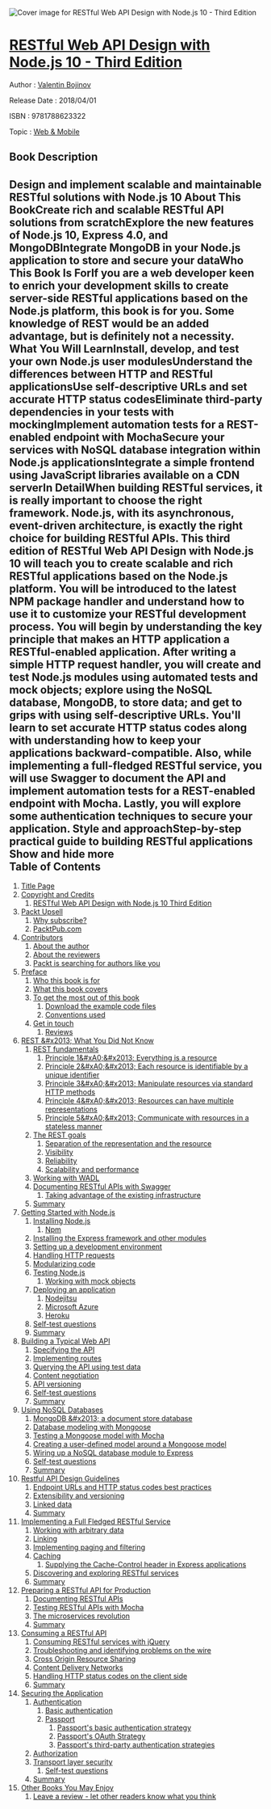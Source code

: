 ![Cover image for RESTful Web API Design with Node.js 10 - Third Edition](https://imgdetail.ebookreading.net/cover/cover/web_mobile/EB9781788623322.jpg)

[RESTful Web API Design with Node.js 10 - Third Edition](https://ebookreading.net/view/book/RESTful+Web+API+Design+with+Node.js+10+-+Third+Edition-EB9781788623322_1.html "RESTful Web API Design with Node.js 10 - Third Edition")
====================================================================================================================

Author : [Valentin Bojinov](https://ebookreading.net/search/author/Valentin+Bojinov)

Release Date : 2018/04/01

ISBN : 9781788623322

Topic : [Web & Mobile](https://ebookreading.net/search/category/web-mobile)

Book Description
-----------------

 Design and implement scalable and maintainable RESTful solutions with Node.js 10
About This BookCreate rich and scalable RESTful API solutions from scratchExplore the new features of Node.js 10, Express 4.0, and MongoDBIntegrate MongoDB in your Node.js application to store and secure your dataWho This Book Is ForIf you are a web developer keen to enrich your development skills to create server-side RESTful applications based on the Node.js platform, this book is for you. Some knowledge of REST would be an added advantage, but is definitely not a necessity.
What You Will LearnInstall, develop, and test your own Node.js user modulesUnderstand the differences between HTTP and RESTful applicationsUse self-descriptive URLs and set accurate HTTP status codesEliminate third-party dependencies in your tests with mockingImplement automation tests for a REST-enabled endpoint with MochaSecure your services with NoSQL database integration within Node.js applicationsIntegrate a simple frontend using JavaScript libraries available on a CDN serverIn DetailWhen building RESTful services, it is really important to choose the right framework. Node.js, with its asynchronous, event-driven architecture, is exactly the right choice for building RESTful APIs.
This third edition of RESTful Web API Design with Node.js 10 will teach you to create scalable and rich RESTful applications based on the Node.js platform. You will be introduced to the latest NPM package handler and understand how to use it to customize your RESTful development process. You will begin by understanding the key principle that makes an HTTP application a RESTful-enabled application. After writing a simple HTTP request handler, you will create and test Node.js modules using automated tests and mock objects; explore using the NoSQL database, MongoDB, to store data; and get to grips with using self-descriptive URLs. You'll learn to set accurate HTTP status codes along with understanding how to keep your applications backward-compatible. Also, while implementing a full-fledged RESTful service, you will use Swagger to document the API and implement automation tests for a REST-enabled endpoint with Mocha. Lastly, you will explore some authentication techniques to secure your application.
Style and approachStep-by-step practical guide to building RESTful applications
        Show and hide more                
Table of Contents
-----------------

1. [Title Page](https://ebookreading.net/view/book/RESTful+Web+API+Design+with+Node.js+10+-+Third+Edition-EB9781788623322_2.html)
1. [Copyright and Credits](https://ebookreading.net/view/book/RESTful+Web+API+Design+with+Node.js+10+-+Third+Edition-EB9781788623322_3.html)
    1. [RESTful Web API Design with Node.js 10 Third Edition](https://ebookreading.net/view/book/RESTful+Web+API+Design+with+Node.js+10+-+Third+Edition-EB9781788623322_4.html)
1. [Packt Upsell](https://ebookreading.net/view/book/RESTful+Web+API+Design+with+Node.js+10+-+Third+Edition-EB9781788623322_5.html)
    1. [Why subscribe?](https://ebookreading.net/view/book/RESTful+Web+API+Design+with+Node.js+10+-+Third+Edition-EB9781788623322_6.html)
    1. [PacktPub.com](https://ebookreading.net/view/book/RESTful+Web+API+Design+with+Node.js+10+-+Third+Edition-EB9781788623322_7.html)
1. [Contributors](https://ebookreading.net/view/book/RESTful+Web+API+Design+with+Node.js+10+-+Third+Edition-EB9781788623322_8.html)
    1. [About the author](https://ebookreading.net/view/book/RESTful+Web+API+Design+with+Node.js+10+-+Third+Edition-EB9781788623322_9.html)
    1. [About the reviewers](https://ebookreading.net/view/book/RESTful+Web+API+Design+with+Node.js+10+-+Third+Edition-EB9781788623322_10.html)
    1. [Packt is searching for authors like you](https://ebookreading.net/view/book/RESTful+Web+API+Design+with+Node.js+10+-+Third+Edition-EB9781788623322_11.html)
1. [Preface](https://ebookreading.net/view/book/RESTful+Web+API+Design+with+Node.js+10+-+Third+Edition-EB9781788623322_13.html)
    1. [Who this book is for](https://ebookreading.net/view/book/RESTful+Web+API+Design+with+Node.js+10+-+Third+Edition-EB9781788623322_14.html)
    1. [What this book covers](https://ebookreading.net/view/book/RESTful+Web+API+Design+with+Node.js+10+-+Third+Edition-EB9781788623322_15.html)
    1. [To get the most out of this book](https://ebookreading.net/view/book/RESTful+Web+API+Design+with+Node.js+10+-+Third+Edition-EB9781788623322_16.html)
        1. [Download the example code files](https://ebookreading.net/view/book/RESTful+Web+API+Design+with+Node.js+10+-+Third+Edition-EB9781788623322_17.html)
        1. [Conventions used](https://ebookreading.net/view/book/RESTful+Web+API+Design+with+Node.js+10+-+Third+Edition-EB9781788623322_18.html)
    1. [Get in touch](https://ebookreading.net/view/book/RESTful+Web+API+Design+with+Node.js+10+-+Third+Edition-EB9781788623322_19.html)
        1. [Reviews](https://ebookreading.net/view/book/RESTful+Web+API+Design+with+Node.js+10+-+Third+Edition-EB9781788623322_20.html)
1. [REST &amp;#x2013; What You Did Not Know](https://ebookreading.net/view/book/RESTful+Web+API+Design+with+Node.js+10+-+Third+Edition-EB9781788623322_21.html)
    1. [REST fundamentals](https://ebookreading.net/view/book/RESTful+Web+API+Design+with+Node.js+10+-+Third+Edition-EB9781788623322_22.html)
        1. [Principle 1&amp;#xA0;&amp;#x2013; Everything is a resource](https://ebookreading.net/view/book/RESTful+Web+API+Design+with+Node.js+10+-+Third+Edition-EB9781788623322_23.html)
        1. [Principle 2&amp;#xA0;&amp;#x2013; Each resource is identifiable by a unique identifier](https://ebookreading.net/view/book/RESTful+Web+API+Design+with+Node.js+10+-+Third+Edition-EB9781788623322_24.html)
        1. [Principle 3&amp;#xA0;&amp;#x2013; Manipulate resources via standard HTTP methods](https://ebookreading.net/view/book/RESTful+Web+API+Design+with+Node.js+10+-+Third+Edition-EB9781788623322_25.html)
        1. [Principle 4&amp;#xA0;&amp;#x2013; Resources can have multiple representations](https://ebookreading.net/view/book/RESTful+Web+API+Design+with+Node.js+10+-+Third+Edition-EB9781788623322_26.html)
        1. [Principle 5&amp;#xA0;&amp;#x2013; Communicate with resources in a stateless manner](https://ebookreading.net/view/book/RESTful+Web+API+Design+with+Node.js+10+-+Third+Edition-EB9781788623322_27.html)
    1. [The REST goals](https://ebookreading.net/view/book/RESTful+Web+API+Design+with+Node.js+10+-+Third+Edition-EB9781788623322_28.html)
        1. [Separation of the representation and the resource](https://ebookreading.net/view/book/RESTful+Web+API+Design+with+Node.js+10+-+Third+Edition-EB9781788623322_29.html)
        1. [Visibility](https://ebookreading.net/view/book/RESTful+Web+API+Design+with+Node.js+10+-+Third+Edition-EB9781788623322_30.html)
        1. [Reliability](https://ebookreading.net/view/book/RESTful+Web+API+Design+with+Node.js+10+-+Third+Edition-EB9781788623322_31.html)
        1. [Scalability and performance](https://ebookreading.net/view/book/RESTful+Web+API+Design+with+Node.js+10+-+Third+Edition-EB9781788623322_32.html)
    1. [Working with WADL](https://ebookreading.net/view/book/RESTful+Web+API+Design+with+Node.js+10+-+Third+Edition-EB9781788623322_33.html)
    1. [Documenting RESTful APIs with Swagger](https://ebookreading.net/view/book/RESTful+Web+API+Design+with+Node.js+10+-+Third+Edition-EB9781788623322_34.html)
        1. [Taking advantage of the existing infrastructure](https://ebookreading.net/view/book/RESTful+Web+API+Design+with+Node.js+10+-+Third+Edition-EB9781788623322_35.html)
    1. [Summary](https://ebookreading.net/view/book/RESTful+Web+API+Design+with+Node.js+10+-+Third+Edition-EB9781788623322_36.html)
1. [Getting Started with Node.js](https://ebookreading.net/view/book/RESTful+Web+API+Design+with+Node.js+10+-+Third+Edition-EB9781788623322_37.html)
    1. [Installing Node.js](https://ebookreading.net/view/book/RESTful+Web+API+Design+with+Node.js+10+-+Third+Edition-EB9781788623322_38.html)
        1. [Npm](https://ebookreading.net/view/book/RESTful+Web+API+Design+with+Node.js+10+-+Third+Edition-EB9781788623322_39.html)
    1. [Installing the Express framework and other modules](https://ebookreading.net/view/book/RESTful+Web+API+Design+with+Node.js+10+-+Third+Edition-EB9781788623322_40.html)
    1. [Setting up a development environment](https://ebookreading.net/view/book/RESTful+Web+API+Design+with+Node.js+10+-+Third+Edition-EB9781788623322_41.html)
    1. [Handling HTTP requests](https://ebookreading.net/view/book/RESTful+Web+API+Design+with+Node.js+10+-+Third+Edition-EB9781788623322_42.html)
    1. [Modularizing code](https://ebookreading.net/view/book/RESTful+Web+API+Design+with+Node.js+10+-+Third+Edition-EB9781788623322_43.html)
    1. [Testing Node.js](https://ebookreading.net/view/book/RESTful+Web+API+Design+with+Node.js+10+-+Third+Edition-EB9781788623322_44.html)
        1. [Working with mock objects](https://ebookreading.net/view/book/RESTful+Web+API+Design+with+Node.js+10+-+Third+Edition-EB9781788623322_45.html)
    1. [Deploying an application](https://ebookreading.net/view/book/RESTful+Web+API+Design+with+Node.js+10+-+Third+Edition-EB9781788623322_46.html)
        1. [Nodejitsu](https://ebookreading.net/view/book/RESTful+Web+API+Design+with+Node.js+10+-+Third+Edition-EB9781788623322_47.html)
        1. [Microsoft Azure](https://ebookreading.net/view/book/RESTful+Web+API+Design+with+Node.js+10+-+Third+Edition-EB9781788623322_48.html)
        1. [Heroku](https://ebookreading.net/view/book/RESTful+Web+API+Design+with+Node.js+10+-+Third+Edition-EB9781788623322_49.html)
    1. [Self-test questions](https://ebookreading.net/view/book/RESTful+Web+API+Design+with+Node.js+10+-+Third+Edition-EB9781788623322_50.html)
    1. [Summary](https://ebookreading.net/view/book/RESTful+Web+API+Design+with+Node.js+10+-+Third+Edition-EB9781788623322_51.html)
1. [Building a Typical Web API](https://ebookreading.net/view/book/RESTful+Web+API+Design+with+Node.js+10+-+Third+Edition-EB9781788623322_52.html)
    1. [Specifying the API](https://ebookreading.net/view/book/RESTful+Web+API+Design+with+Node.js+10+-+Third+Edition-EB9781788623322_53.html)
    1. [Implementing routes](https://ebookreading.net/view/book/RESTful+Web+API+Design+with+Node.js+10+-+Third+Edition-EB9781788623322_54.html)
    1. [Querying the API using test data](https://ebookreading.net/view/book/RESTful+Web+API+Design+with+Node.js+10+-+Third+Edition-EB9781788623322_55.html)
    1. [Content negotiation](https://ebookreading.net/view/book/RESTful+Web+API+Design+with+Node.js+10+-+Third+Edition-EB9781788623322_56.html)
    1. [API versioning](https://ebookreading.net/view/book/RESTful+Web+API+Design+with+Node.js+10+-+Third+Edition-EB9781788623322_57.html)
    1. [Self-test questions](https://ebookreading.net/view/book/RESTful+Web+API+Design+with+Node.js+10+-+Third+Edition-EB9781788623322_58.html)
    1. [Summary](https://ebookreading.net/view/book/RESTful+Web+API+Design+with+Node.js+10+-+Third+Edition-EB9781788623322_59.html)
1. [Using NoSQL Databases](https://ebookreading.net/view/book/RESTful+Web+API+Design+with+Node.js+10+-+Third+Edition-EB9781788623322_60.html)
    1. [MongoDB &amp;#x2013; a document store database](https://ebookreading.net/view/book/RESTful+Web+API+Design+with+Node.js+10+-+Third+Edition-EB9781788623322_61.html)
    1. [Database modeling with Mongoose](https://ebookreading.net/view/book/RESTful+Web+API+Design+with+Node.js+10+-+Third+Edition-EB9781788623322_62.html)
    1. [Testing a Mongoose model with Mocha](https://ebookreading.net/view/book/RESTful+Web+API+Design+with+Node.js+10+-+Third+Edition-EB9781788623322_63.html)
    1. [Creating a user-defined model around a Mongoose model](https://ebookreading.net/view/book/RESTful+Web+API+Design+with+Node.js+10+-+Third+Edition-EB9781788623322_64.html)
    1. [Wiring up a NoSQL database module to Express](https://ebookreading.net/view/book/RESTful+Web+API+Design+with+Node.js+10+-+Third+Edition-EB9781788623322_65.html)
    1. [Self-test questions](https://ebookreading.net/view/book/RESTful+Web+API+Design+with+Node.js+10+-+Third+Edition-EB9781788623322_66.html)
    1. [Summary](https://ebookreading.net/view/book/RESTful+Web+API+Design+with+Node.js+10+-+Third+Edition-EB9781788623322_67.html)
1. [Restful API Design Guidelines](https://ebookreading.net/view/book/RESTful+Web+API+Design+with+Node.js+10+-+Third+Edition-EB9781788623322_68.html)
    1. [Endpoint URLs and HTTP status codes best practices](https://ebookreading.net/view/book/RESTful+Web+API+Design+with+Node.js+10+-+Third+Edition-EB9781788623322_69.html)
    1. [Extensibility and versioning](https://ebookreading.net/view/book/RESTful+Web+API+Design+with+Node.js+10+-+Third+Edition-EB9781788623322_70.html)
    1. [Linked data](https://ebookreading.net/view/book/RESTful+Web+API+Design+with+Node.js+10+-+Third+Edition-EB9781788623322_71.html)
    1. [Summary](https://ebookreading.net/view/book/RESTful+Web+API+Design+with+Node.js+10+-+Third+Edition-EB9781788623322_72.html)
1. [Implementing a Full Fledged RESTful Service](https://ebookreading.net/view/book/RESTful+Web+API+Design+with+Node.js+10+-+Third+Edition-EB9781788623322_73.html)
    1. [Working with arbitrary data](https://ebookreading.net/view/book/RESTful+Web+API+Design+with+Node.js+10+-+Third+Edition-EB9781788623322_74.html)
    1. [Linking](https://ebookreading.net/view/book/RESTful+Web+API+Design+with+Node.js+10+-+Third+Edition-EB9781788623322_75.html)
    1. [Implementing paging and filtering](https://ebookreading.net/view/book/RESTful+Web+API+Design+with+Node.js+10+-+Third+Edition-EB9781788623322_76.html)
    1. [Caching](https://ebookreading.net/view/book/RESTful+Web+API+Design+with+Node.js+10+-+Third+Edition-EB9781788623322_77.html)
        1. [Supplying the Cache-Control header in Express applications](https://ebookreading.net/view/book/RESTful+Web+API+Design+with+Node.js+10+-+Third+Edition-EB9781788623322_78.html)
    1. [Discovering and exploring RESTful services](https://ebookreading.net/view/book/RESTful+Web+API+Design+with+Node.js+10+-+Third+Edition-EB9781788623322_79.html)
    1. [Summary](https://ebookreading.net/view/book/RESTful+Web+API+Design+with+Node.js+10+-+Third+Edition-EB9781788623322_80.html)
1. [Preparing a RESTful API for Production](https://ebookreading.net/view/book/RESTful+Web+API+Design+with+Node.js+10+-+Third+Edition-EB9781788623322_81.html)
    1. [Documenting RESTful APIs](https://ebookreading.net/view/book/RESTful+Web+API+Design+with+Node.js+10+-+Third+Edition-EB9781788623322_82.html)
    1. [Testing RESTful APIs with Mocha](https://ebookreading.net/view/book/RESTful+Web+API+Design+with+Node.js+10+-+Third+Edition-EB9781788623322_83.html)
    1. [The microservices revolution](https://ebookreading.net/view/book/RESTful+Web+API+Design+with+Node.js+10+-+Third+Edition-EB9781788623322_84.html)
    1. [Summary](https://ebookreading.net/view/book/RESTful+Web+API+Design+with+Node.js+10+-+Third+Edition-EB9781788623322_85.html)
1. [Consuming a RESTful API](https://ebookreading.net/view/book/RESTful+Web+API+Design+with+Node.js+10+-+Third+Edition-EB9781788623322_86.html)
    1. [Consuming RESTful services with jQuery](https://ebookreading.net/view/book/RESTful+Web+API+Design+with+Node.js+10+-+Third+Edition-EB9781788623322_87.html)
    1. [Troubleshooting and identifying problems on the wire](https://ebookreading.net/view/book/RESTful+Web+API+Design+with+Node.js+10+-+Third+Edition-EB9781788623322_88.html)
    1. [Cross Origin Resource Sharing](https://ebookreading.net/view/book/RESTful+Web+API+Design+with+Node.js+10+-+Third+Edition-EB9781788623322_89.html)
    1. [Content Delivery Networks](https://ebookreading.net/view/book/RESTful+Web+API+Design+with+Node.js+10+-+Third+Edition-EB9781788623322_90.html)
    1. [Handling HTTP status codes on the client side](https://ebookreading.net/view/book/RESTful+Web+API+Design+with+Node.js+10+-+Third+Edition-EB9781788623322_91.html)
    1. [Summary](https://ebookreading.net/view/book/RESTful+Web+API+Design+with+Node.js+10+-+Third+Edition-EB9781788623322_92.html)
1. [Securing the Application](https://ebookreading.net/view/book/RESTful+Web+API+Design+with+Node.js+10+-+Third+Edition-EB9781788623322_93.html)
    1. [Authentication](https://ebookreading.net/view/book/RESTful+Web+API+Design+with+Node.js+10+-+Third+Edition-EB9781788623322_94.html)
        1. [Basic authentication](https://ebookreading.net/view/book/RESTful+Web+API+Design+with+Node.js+10+-+Third+Edition-EB9781788623322_95.html)
        1. [Passport](https://ebookreading.net/view/book/RESTful+Web+API+Design+with+Node.js+10+-+Third+Edition-EB9781788623322_96.html)
            1. [Passport&#39;s basic authentication strategy](https://ebookreading.net/view/book/RESTful+Web+API+Design+with+Node.js+10+-+Third+Edition-EB9781788623322_97.html)
            1. [Passport&#39;s OAuth Strategy](https://ebookreading.net/view/book/RESTful+Web+API+Design+with+Node.js+10+-+Third+Edition-EB9781788623322_98.html)
            1. [Passport&#39;s third-party authentication strategies](https://ebookreading.net/view/book/RESTful+Web+API+Design+with+Node.js+10+-+Third+Edition-EB9781788623322_99.html)
    1. [Authorization](https://ebookreading.net/view/book/RESTful+Web+API+Design+with+Node.js+10+-+Third+Edition-EB9781788623322_100.html)
    1. [Transport layer security](https://ebookreading.net/view/book/RESTful+Web+API+Design+with+Node.js+10+-+Third+Edition-EB9781788623322_101.html)
        1. [Self-test questions](https://ebookreading.net/view/book/RESTful+Web+API+Design+with+Node.js+10+-+Third+Edition-EB9781788623322_102.html)
    1. [Summary](https://ebookreading.net/view/book/RESTful+Web+API+Design+with+Node.js+10+-+Third+Edition-EB9781788623322_103.html)
1. [Other Books You May Enjoy](https://ebookreading.net/view/book/RESTful+Web+API+Design+with+Node.js+10+-+Third+Edition-EB9781788623322_104.html)
    1. [Leave a review - let other readers know what you think](https://ebookreading.net/view/book/RESTful+Web+API+Design+with+Node.js+10+-+Third+Edition-EB9781788623322_105.html)
